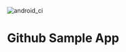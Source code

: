 
![android_ci](https://github.com/YinkaOlu/GithubApp/workflows/android_ci/badge.svg)
# Github Sample App
